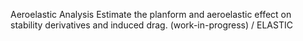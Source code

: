 Aeroelastic Analysis
Estimate the planform and aeroelastic effect on stability derivatives and induced drag. (work-in-progress)  / ELASTIC